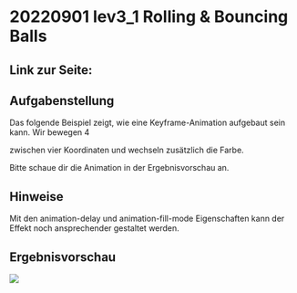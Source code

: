 # 20220901 lev3_1 Rolling & Bouncing Balls

## Link zur Seite:

## Aufgabenstellung

Das folgende Beispiel zeigt, wie eine Keyframe-Animation aufgebaut sein kann. Wir bewegen 4 <div> zwischen vier Koordinaten und wechseln zusätzlich die Farbe.

Bitte schaue dir die Animation in der Ergebnisvorschau an.

## Hinweise

Mit den animation-delay und animation-fill-mode Eigenschaften kann der Effekt noch ansprechender gestaltet werden.

## Ergebnisvorschau
![](../../../../../../../../../Dropbox/Mac/Documents/Bildschirmaufnahmen/Bildschirmfoto%202022-09-01%20um%2022.51.08.png)